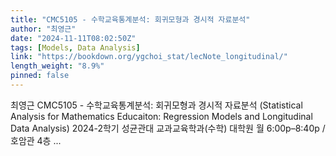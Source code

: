 ```yaml
---
title: "CMC5105 - 수학교육통계분석: 회귀모형과 경시적 자료분석"
author: "최영근"
date: "2024-11-11T08:02:50Z"
tags: [Models, Data Analysis]
link: "https://bookdown.org/ygchoi_stat/lecNote_longitudinal/"
length_weight: "8.9%"
pinned: false
---
```


최영근 CMC5105 - 수학교육통계분석: 회귀모형과 경시적 자료분석 (Statistical Analysis for Mathematics Educaiton: Regression Models and Longitudinal Data Analysis) 2024-2학기 성균관대 교과교육학과(수학) 대학원 월 6:00p–8:40p / 호암관 4층 ...
